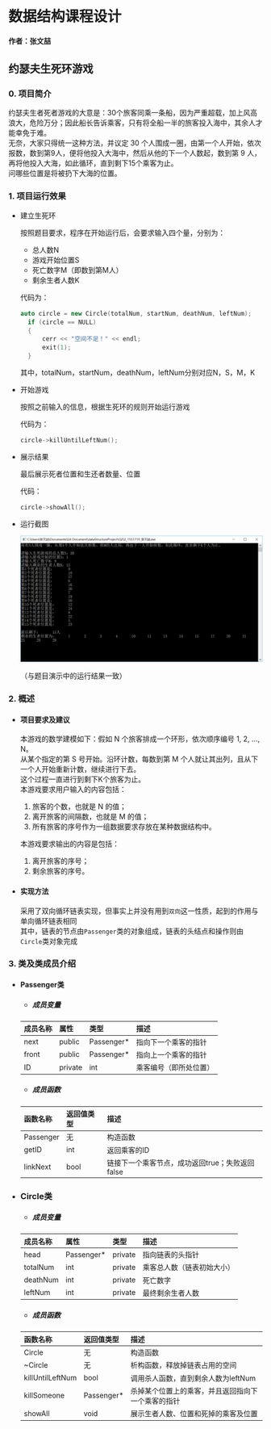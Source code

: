 # 数据结构课程设计

#### 作者：张文喆

## 约瑟夫生死环游戏

### 0. 项目简介  
约瑟夫生者死者游戏的大意是：30个旅客同乘一条船，因为严重超载，加上风高浪大，危险万分；因此船长告诉乘客，只有将全船一半的旅客投入海中，其余人才能幸免于难。  
无奈，大家只得统一这种方法，并议定 30 个人围成一圈，由第一个人开始，依次报数，数到第9人，便将他投入大海中，然后从他的下一个人数起，数到第 9 人，再将他投入大海，如此循环，直到剩下15个乘客为止。  
问哪些位置是将被扔下大海的位置。 

### 1. 项目运行效果

- 建立生死环  

  按照题目要求，程序在开始运行后，会要求输入四个量，分别为：  
  - 总人数N  
  - 游戏开始位置S  
  - 死亡数字M（即数到第M人）  
  - 剩余生者人数K  
  
  代码为：  
  
  ```c++
  auto circle = new Circle(totalNum, startNum, deathNum, leftNum);
	if (circle == NULL)
	{
		cerr << "空间不足！" << endl;
		exit(1);
	}
  ```
  
  其中，totalNum，startNum，deathNum，leftNum分别对应N，S，M，K  
  
- 开始游戏

  按照之前输入的信息，根据生死环的规则开始运行游戏  
  
  代码为：  
  
  ```c++
  circle->killUntilLeftNum();
  ```
  
- 展示结果  

  最后展示死者位置和生还者数量、位置  
  
  代码：  
  
  ```c++
  circle->showAll();
  ```
  
- 运行截图  

  ![image](https://github.com/pancerZH/dataStructureProject/blob/master/Q2/image/run.PNG)
  
  （与题目演示中的运行结果一致）  
  
### 2. 概述  

- #### 项目要求及建议  

  本游戏的数学建模如下：假如 N 个旅客排成一个环形，依次顺序编号 1, 2, …, N。  
  从某个指定的第 S 号开始。沿环计数，每数到第 M 个人就让其出列，且从下一个人开始重新计数，继续进行下去。  
  这个过程一直进行到剩下K个旅客为止。  
  本游戏要求用户输入的内容包括：  
  1. 旅客的个数，也就是 N 的值；  
  2. 离开旅客的间隔数，也就是 M 的值；  
  3. 所有旅客的序号作为一组数据要求存放在某种数据结构中。  
  
  本游戏要求输出的内容是包括：
  1. 离开旅客的序号；  
  2. 剩余旅客的序号。
  
- #### 实现方法  

  采用了双向循环链表实现，但事实上并没有用到`双向`这一性质，起到的作用与单向循环链表相同  
  其中，链表的节点由`Passenger`类的对象组成，链表的头结点和操作则由`Circle`类对象完成  
  
### 3. 类及类成员介绍

- #### Passenger类
  
  - ##### 成员变量
  |成员名称 |属性|类型|描述|
  |--------|----|---|----|
  |next|public|Passenger*|指向下一个乘客的指针|
  |front|public|Passenger*|指向上一个乘客的指针|
  |ID|private|int|乘客编号（即所处位置）|
  
  - ##### 成员函数
  |函数名称|返回值类型|描述|
  |-------|---------|----|
  |Passenger|无|构造函数|
  |getID|int|返回乘客的ID|
  |linkNext|bool|链接下一个乘客节点，成功返回true；失败返回false|
 
- ### Circle类

  - ##### 成员变量
  |成员名称 |属性|类型|描述|
  |--------|----|---|----|
  |head|Passenger*|private|指向链表的头指针|
  |totalNum|int|private|乘客总人数（链表初始大小）|
  |deathNum|int|private|死亡数字|
  |leftNum|int|private|最终剩余生者人数|
  
  - ##### 成员函数
  |函数名称|返回值类型|描述|
  |-------|---------|----|
  |Circle|无|构造函数|
  |~Circle|无|析构函数，释放掉链表占用的空间|
  |killUntilLeftNum|bool|调用杀人函数，直到剩余人数为leftNum|
  |killSomeone|Passenger*|杀掉某个位置上的乘客，并且返回指向下一个乘客的指针|
  |showAll|void|展示生者人数、位置和死掉的乘客及位置|
  
  
  
